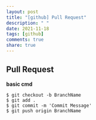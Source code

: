 ```yaml
---
layout: post
title: "[github] Pull Request"
description: " "
date: 2021-11-18
tags: [github]
comments: true
share: true
---
```


Pull Request
-----
**basic cmd**
~~~~
$ git checkout -b BranchName
$ git add .
$ git commit -m 'Commit Message'
$ git push origin BranchName
~~~~
